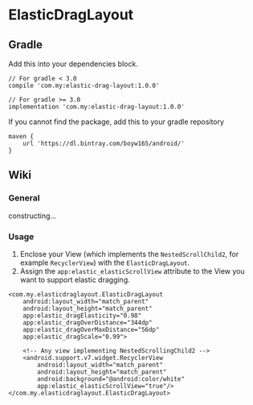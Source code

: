 ElasticDragLayout
===

Gradle
---

Add this into your dependencies block.

```
// For gradle < 3.0
compile 'com.my:elastic-drag-layout:1.0.0'

// For gradle >= 3.0
implementation 'com.my:elastic-drag-layout:1.0.0'
```

If you cannot find the package, add this to your gradle repository

```
maven {
    url 'https://dl.bintray.com/boyw165/android/'
}
```

Wiki
---

### General

constructing...

### Usage

1. Enclose your View (which implements the `NestedScrollChild2`, for example `RecyclerView`) with the `ElasticDragLayout`.
2. Assign the `app:elastic_elasticScrollView` attribute to the View you want to support elastic dragging.

```
<com.my.elasticdraglayout.ElasticDragLayout
    android:layout_width="match_parent"
    android:layout_height="match_parent"
    app:elastic_dragElasticity="0.98"
    app:elastic_dragOverDistance="344dp"
    app:elastic_dragOverMaxDistance="56dp"
    app:elastic_dragScale="0.99">
    
    <!-- Any view implementing NestedScrollingChild2 -->
    <android.support.v7.widget.RecyclerView
        android:layout_width="match_parent"
        android:layout_height="match_parent"
        android:background="@android:color/white"
        app:elastic_elasticScrollView="true"/>
</com.my.elasticdraglayout.ElasticDragLayout>
```